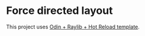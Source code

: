 # Force directed layout

This project uses [Odin + Raylib + Hot Reload template](https://github.com/karl-zylinski/odin-raylib-hot-reload-game-template).